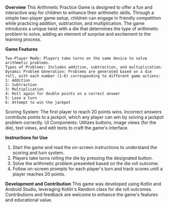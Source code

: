 
**Overview**
This Arithmetic Practice Game is designed to offer a fun and interactive way for children to enhance their arithmetic skills. 
Through a simple two-player game setup, children can engage in friendly competition while practicing addition, 
subtraction, and multiplication. The game introduces a unique twist with a die that determines the type of 
arithmetic problem to solve, adding an element of surprise and excitement to the learning process.

**Game Features**

    Two-Player Mode: Players take turns on the same device to solve arithmetic problems.
    Types of Problems: Includes addition, subtraction, and multiplication.
    Dynamic Problem Generation: Problems are generated based on a die roll, with each number (1-6) corresponding to different game actions:
    1: Addition
    2: Subtraction
    3: Multiplication
    4: Roll again for double points on a correct answer
    5: Lose a turn
    6: Attempt to win the jackpot

 Scoring System: The first player to reach 20 points wins. Incorrect answers contribute points to a jackpot, which any player can win by solving a jackpot problem correctly.
 UI Components: Utilizes buttons, image views (for the die), text views, and edit texts to craft the game's interface.


**Instructions for Use**

1. Start the game and read the on-screen instructions to understand the scoring and turn system.
2. Players take turns rolling the die by pressing the designated button.
3. Solve the arithmetic problem presented based on the die roll outcome.
4. Follow on-screen prompts for each player's turn and track scores until a player reaches 20 points.

**Development and Contribution**
This game was developed using Kotlin and Android Studio, leveraging Kotlin's Random class for die roll outcomes. Contributions and feedback are welcome to enhance the game's features and educational value.
